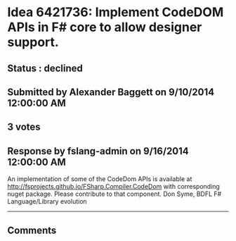 # Idea 6421736: Implement CodeDOM APIs in F# core to allow designer support. #

## Status : declined

## Submitted by Alexander Baggett on 9/10/2014 12:00:00 AM

## 3 votes





## Response by fslang-admin on 9/16/2014 12:00:00 AM

An implementation of some of the CodeDom APIs is available at http://fsprojects.github.io/FSharp.Compiler.CodeDom with corresponding nuget package. Please contribute to that component.
Don Syme, BDFL F# Language/Library evolution

------------------------
## Comments

